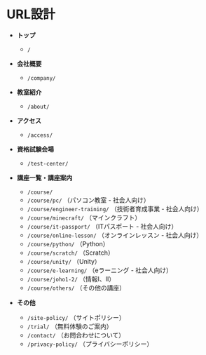 # URL設計

- **トップ**
  - `/`

- **会社概要**
  - `/company/`

- **教室紹介**
  - `/about/`

- **アクセス**
  - `/access/`

- **資格試験会場**
  - `/test-center/`

- **講座一覧・講座案内**
  - `/course/`
  - `/course/pc/` （パソコン教室 - 社会人向け）
  - `/course/engineer-training/` （技術者育成事業 - 社会人向け）
  - `/course/minecraft/` （マインクラフト）
  - `/course/it-passport/` （ITパスポート - 社会人向け）
  - `/course/online-lesson/` （オンラインレッスン - 社会人向け）
  - `/course/python/` （Python）
  - `/course/scratch/` （Scratch）
  - `/course/unity/` （Unity）
  - `/course/e-learning/` （eラーニング - 社会人向け）
  - `/course/joho1-2/` （情報Ⅰ、Ⅱ）
  - `/course/others/` （その他の講座）

- **その他**
  - `/site-policy/` （サイトポリシー）
  - `/trial/` （無料体験のご案内）
  - `/contact/` （お問合わせについて）
  - `/privacy-policy/` （プライバシーポリシー）
